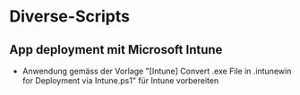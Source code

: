 # Diverse-Scripts
## App deployment mit Microsoft Intune
- Anwendung gemäss der Vorlage "[Intune] Convert .exe File in .intunewin for Deployment via Intune.ps1" für Intune vorbereiten